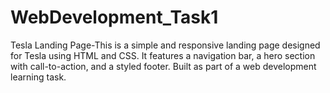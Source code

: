 # WebDevelopment_Task1
 Tesla Landing Page-This is a simple and responsive landing page designed for Tesla using HTML and CSS. It features a navigation bar, a hero section with call-to-action, and a styled footer. Built as part of a web development learning task.
